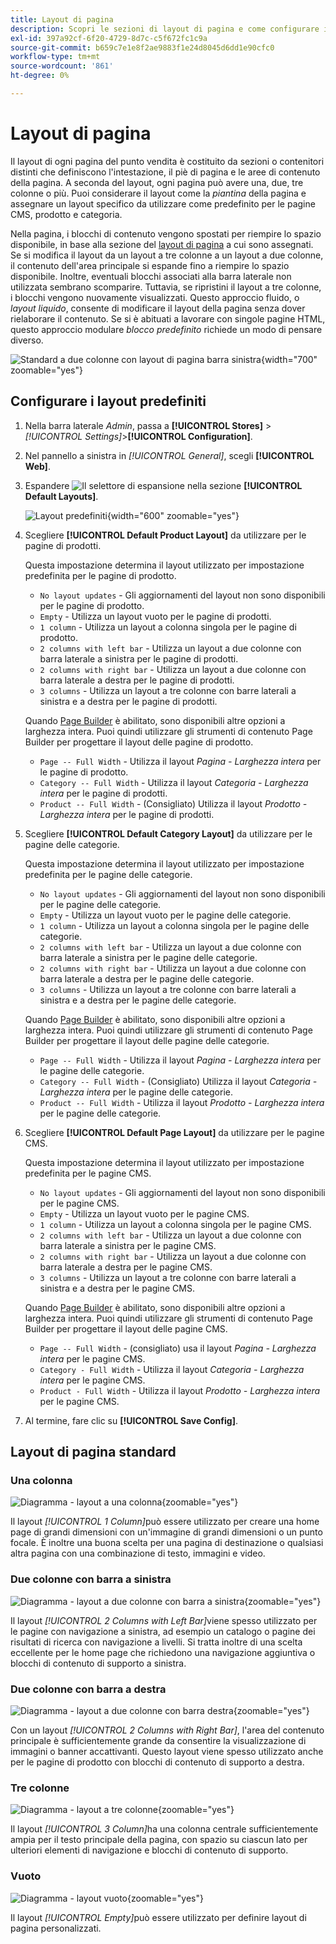 ```yaml
---
title: Layout di pagina
description: Scopri le sezioni di layout di pagina e come configurare i layout predefiniti.
exl-id: 397a92cf-6f20-4729-8d7c-c5f672fc1c9a
source-git-commit: b659c7e1e8f2ae9883f1e24d8045d6dd1e90cfc0
workflow-type: tm+mt
source-wordcount: '861'
ht-degree: 0%

---
```


# Layout di pagina

Il layout di ogni pagina del punto vendita è costituito da sezioni o contenitori distinti che definiscono l&#39;intestazione, il piè di pagina e le aree di contenuto della pagina. A seconda del layout, ogni pagina può avere una, due, tre colonne o più. Puoi considerare il layout come la _piantina_ della pagina e assegnare un layout specifico da utilizzare come predefinito per le pagine CMS, prodotto e categoria.

Nella pagina, i blocchi di contenuto vengono spostati per riempire lo spazio disponibile, in base alla sezione del [layout di pagina](layout-updates.md) a cui sono assegnati. Se si modifica il layout da un layout a tre colonne a un layout a due colonne, il contenuto dell&#39;area principale si espande fino a riempire lo spazio disponibile. Inoltre, eventuali blocchi associati alla barra laterale non utilizzata sembrano scomparire. Tuttavia, se ripristini il layout a tre colonne, i blocchi vengono nuovamente visualizzati. Questo approccio fluido, o _layout liquido_, consente di modificare il layout della pagina senza dover rielaborare il contenuto. Se si è abituati a lavorare con singole pagine HTML, questo approccio modulare _blocco predefinito_ richiede un modo di pensare diverso.

![Standard a due colonne con layout di pagina barra sinistra](./assets/storefront-2-column-ee.png){width="700" zoomable="yes"}

## Configurare i layout predefiniti

1. Nella barra laterale _Admin_, passa a **[!UICONTROL Stores]** > _[!UICONTROL Settings]_>**[!UICONTROL Configuration]**.

1. Nel pannello a sinistra in _[!UICONTROL General]_, scegli **[!UICONTROL Web]**.

1. Espandere ![Il selettore di espansione](../assets/icon-display-expand.png) nella sezione **[!UICONTROL Default Layouts]**.

   ![Layout predefiniti](./assets/web-default-layouts.png){width="600" zoomable="yes"}

1. Scegliere **[!UICONTROL Default Product Layout]** da utilizzare per le pagine di prodotti.

   Questa impostazione determina il layout utilizzato per impostazione predefinita per le pagine di prodotto.

   - `No layout updates` - Gli aggiornamenti del layout non sono disponibili per le pagine di prodotto.
   - `Empty` - Utilizza un layout vuoto per le pagine di prodotti.
   - `1 column` - Utilizza un layout a colonna singola per le pagine di prodotto.
   - `2 columns with left bar` - Utilizza un layout a due colonne con barra laterale a sinistra per le pagine di prodotti.
   - `2 columns with right bar` - Utilizza un layout a due colonne con barra laterale a destra per le pagine di prodotti.
   - `3 columns` - Utilizza un layout a tre colonne con barre laterali a sinistra e a destra per le pagine di prodotti.

   Quando [Page Builder](../page-builder/introduction.md) è abilitato, sono disponibili altre opzioni a larghezza intera. Puoi quindi utilizzare gli strumenti di contenuto Page Builder per progettare il layout delle pagine di prodotto.

   - `Page -- Full Width` - Utilizza il layout _Pagina - Larghezza intera_ per le pagine di prodotto.
   - `Category -- Full Width` - Utilizza il layout _Categoria - Larghezza intera_ per le pagine di prodotti.
   - `Product -- Full Width` - (Consigliato) Utilizza il layout _Prodotto - Larghezza intera_ per le pagine di prodotti.

1. Scegliere **[!UICONTROL Default Category Layout]** da utilizzare per le pagine delle categorie.

   Questa impostazione determina il layout utilizzato per impostazione predefinita per le pagine delle categorie.

   - `No layout updates` - Gli aggiornamenti del layout non sono disponibili per le pagine delle categorie.
   - `Empty` - Utilizza un layout vuoto per le pagine delle categorie.
   - `1 column` - Utilizza un layout a colonna singola per le pagine delle categorie.
   - `2 columns with left bar` - Utilizza un layout a due colonne con barra laterale a sinistra per le pagine delle categorie.
   - `2 columns with right bar` - Utilizza un layout a due colonne con barra laterale a destra per le pagine delle categorie.
   - `3 columns` - Utilizza un layout a tre colonne con barre laterali a sinistra e a destra per le pagine delle categorie.

   Quando [Page Builder](../page-builder/introduction.md) è abilitato, sono disponibili altre opzioni a larghezza intera. Puoi quindi utilizzare gli strumenti di contenuto Page Builder per progettare il layout delle pagine delle categorie.

   - `Page -- Full Width` - Utilizza il layout _Pagina - Larghezza intera_ per le pagine delle categorie.
   - `Category -- Full Width` - (Consigliato) Utilizza il layout _Categoria - Larghezza intera_ per le pagine delle categorie.
   - `Product -- Full Width` - Utilizza il layout _Prodotto - Larghezza intera_ per le pagine delle categorie.

1. Scegliere **[!UICONTROL Default Page Layout]** da utilizzare per le pagine CMS.

   Questa impostazione determina il layout utilizzato per impostazione predefinita per le pagine CMS.

   - `No layout updates` - Gli aggiornamenti del layout non sono disponibili per le pagine CMS.
   - `Empty` - Utilizza un layout vuoto per le pagine CMS.
   - `1 column` - Utilizza un layout a colonna singola per le pagine CMS.
   - `2 columns with left bar` - Utilizza un layout a due colonne con barra laterale a sinistra per le pagine CMS.
   - `2 columns with right bar` - Utilizza un layout a due colonne con barra laterale a destra per le pagine CMS.
   - `3 columns` - Utilizza un layout a tre colonne con barre laterali a sinistra e a destra per le pagine CMS.

   Quando [Page Builder](../page-builder/introduction.md) è abilitato, sono disponibili altre opzioni a larghezza intera. Puoi quindi utilizzare gli strumenti di contenuto Page Builder per progettare il layout delle pagine CMS.

   - `Page -- Full Width` - (consigliato) usa il layout _Pagina - Larghezza intera_ per le pagine CMS.
   - `Category - Full Width` - Utilizza il layout _Categoria - Larghezza intera_ per le pagine CMS.
   - `Product - Full Width` - Utilizza il layout _Prodotto - Larghezza intera_ per le pagine CMS.

1. Al termine, fare clic su **[!UICONTROL Save Config]**.

## Layout di pagina standard

### Una colonna

![Diagramma - layout a una colonna](./assets/layout-1-col-th.png){zoomable="yes"}

Il layout _[!UICONTROL 1 Column]_&#x200B;può essere utilizzato per creare una home page di grandi dimensioni con un&#39;immagine di grandi dimensioni o un punto focale. È inoltre una buona scelta per una pagina di destinazione o qualsiasi altra pagina con una combinazione di testo, immagini e video.

### Due colonne con barra a sinistra

![Diagramma - layout a due colonne con barra a sinistra](./assets/layout-2-col-lft-bar-th.png){zoomable="yes"}

Il layout _[!UICONTROL 2 Columns with Left Bar]_&#x200B;viene spesso utilizzato per le pagine con navigazione a sinistra, ad esempio un catalogo o pagine dei risultati di ricerca con navigazione a livelli. Si tratta inoltre di una scelta eccellente per le home page che richiedono una navigazione aggiuntiva o blocchi di contenuto di supporto a sinistra.

### Due colonne con barra a destra

![Diagramma - layout a due colonne con barra destra](./assets/layout-2-col-rt-bar-th.png){zoomable="yes"}

Con un layout _[!UICONTROL 2 Columns with Right Bar]_, l&#39;area del contenuto principale è sufficientemente grande da consentire la visualizzazione di immagini o banner accattivanti. Questo layout viene spesso utilizzato anche per le pagine di prodotto con blocchi di contenuto di supporto a destra.

### Tre colonne

![Diagramma - layout a tre colonne](./assets/layout-3-col-th.png){zoomable="yes"}

Il layout _[!UICONTROL 3 Column]_&#x200B;ha una colonna centrale sufficientemente ampia per il testo principale della pagina, con spazio su ciascun lato per ulteriori elementi di navigazione e blocchi di contenuto di supporto.

### Vuoto

![Diagramma - layout vuoto](./assets/layout-blank-th.png){zoomable="yes"}

Il layout _[!UICONTROL Empty]_&#x200B;può essere utilizzato per definire layout di pagina personalizzati.
